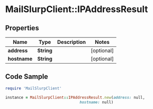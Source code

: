 # MailSlurpClient::IPAddressResult

## Properties

Name | Type | Description | Notes
------------ | ------------- | ------------- | -------------
**address** | **String** |  | [optional] 
**hostname** | **String** |  | [optional] 

## Code Sample

```ruby
require 'MailSlurpClient'

instance = MailSlurpClient::IPAddressResult.new(address: null,
                                 hostname: null)
```


